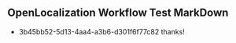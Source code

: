 ## OpenLocalization Workflow Test MarkDown
* 3b45bb52-5d13-4aa4-a3b6-d301f6f77c82 
thanks!<!--HONumber=Mar16_HO3-->
